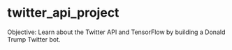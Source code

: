 # twitter_api_project

Objective: Learn about the Twitter API and TensorFlow by building a Donald Trump Twitter bot.
